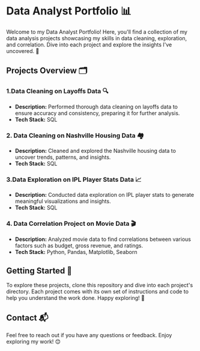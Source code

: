 # Data Analyst Portfolio 📊

Welcome to my Data Analyst Portfolio! Here, you'll find a collection of my data analysis projects showcasing my skills in data cleaning, exploration, and correlation. Dive into each project and explore the insights I've uncovered. 🚀

## Projects Overview 🗂️

### 1.Data Cleaning on Layoffs Data 🔍
- **Description:** Performed thorough data cleaning on layoffs data to ensure accuracy and consistency, preparing it for further analysis.
- **Tech Stack:** SQL

### 2. Data Cleaning on Nashville Housing Data 🏘️
- **Description:** Cleaned and explored the Nashville housing data to uncover trends, patterns, and insights.
- **Tech Stack:** SQL

### 3.Data Exploration on IPL Player Stats Data 📈
- **Description:** Conducted data exploration on IPL player stats to generate meaningful visualizations and insights.
- **Tech Stack:** SQL

### 4. Data Correlation Project on Movie Data 🎬
- **Description:** Analyzed movie data to find correlations between various factors such as budget, gross revenue, and ratings.
- **Tech Stack:** Python, Pandas, Matplotlib, Seaborn

## Getting Started 🏁

To explore these projects, clone this repository and dive into each project's directory. Each project comes with its own set of instructions and code to help you understand the work done. Happy exploring! 🌟

## Contact 📬

Feel free to reach out if you have any questions or feedback. Enjoy exploring my work! 😊

